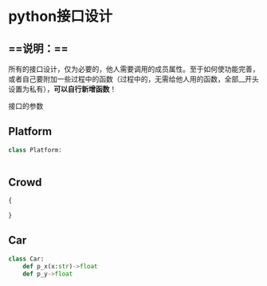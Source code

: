 # python接口设计

## ==说明：==

所有的接口设计，仅为必要的，他人需要调用的成员属性。至于如何使功能完善，或者自己要附加一些过程中的函数（过程中的，无需给他人用的函数，全部__开头设置为私有），**可以自行新增函数**！

接口的参数

## Platform

```py
class Platform:
    	
```

## Crowd

```py
{
    
}
```



## Car

```py
class Car:
    def p_x(x:str)->float
    def p_y->float
    
```



